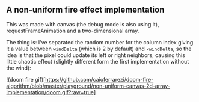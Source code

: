 ## A non-uniform fire effect implementation

This was made with canvas (the debug mode is also using it), requestFrameAnimation and a two-dimensional array.

The thing is: I've separated the random number for the column index giving it a value between `windDelta` (which is 2 by default) and `-windDelta`, so the idea is that the pixel could update its left or right neighbors, causing this little chaotic effect (slightly different form the first implementation without the wind):

!(doom fire gif)[https://github.com/caioferrarezi/doom-fire-algorithm/blob/master/playground/non-uniform-canvas-2d-array-implementation/doom.gif?raw=true]
